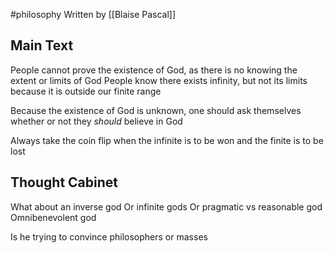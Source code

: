 #philosophy 
Written by [[Blaise Pascal]]

## Main Text
People cannot prove the existence of God, as there is no knowing the extent or limits of God
People know there exists infinity, but not its limits because it is outside our finite range

Because the existence of God is unknown, one should ask themselves whether or not they *should* believe in God

Always take the coin flip when the infinite is to be won and the finite is to be lost

## Thought Cabinet
What about an inverse god
Or infinite gods
Or pragmatic vs reasonable god
Omnibenevolent god

Is he trying to convince philosophers or masses